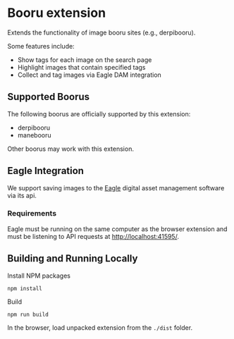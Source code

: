 # Booru extension

Extends the functionality of image booru sites (e.g., derpibooru).

Some features include:
- Show tags for each image on the search page
- Highlight images that contain specified tags
- Collect and tag images via Eagle DAM integration

## Supported Boorus

The following boorus are officially supported by this extension:
- derpibooru
- manebooru

Other boorus may work with this extension.

## Eagle Integration

We support saving images to the [Eagle](https://eagle.cool/) digital asset management software via its api.

### Requirements

Eagle must be running on the same computer as the browser extension and must be listening to API requests at [http://localhost:41595/](http://localhost:41595/).

## Building and Running Locally

Install NPM packages

```pwsh
npm install
```

Build

```pwsh
npm run build
```

In the browser, load unpacked extension from the `./dist` folder.
